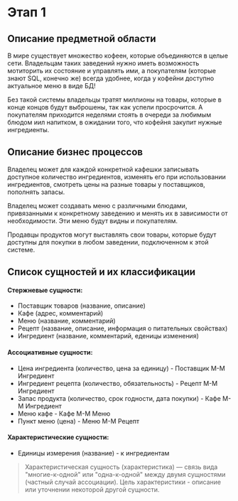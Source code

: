# Этап 1

## Описание предметной области

В мире существует множество кофеен, которые объединяются в целые сети. Владельцам таких заведений нужно иметь возможность мотиторить их состояние и управлять ими, а покупателям (которые знают SQL, конечно же) всегда удобнее, когда у кофейни доступно актуальное меню в виде БД!

Без такой системы владельцы тратят миллионы на товары, которые в конце концов будут выброшены, так как успели просрочится. А покупателям приходится неделями стоять в очереди за любимым блюдом иил напитком, в ожидании того, что кофейня закупит нужные ингредиенты.

## Описание бизнес процессов

Владелец может для каждой конкретной кафешки записывать доступное количество ингредиентов, изменять его при использовании ингредиентов, смотреть цены на разные товары у поставщиков, пополнять запасы.

Владелец может создавать меню с различными блюдами, привязанными к конкретному заведению и менять их в зависимости от необходимости. Эти меню будут видны и покупателям.

Продавцы продуктов могут выставлять свои товары, которые будут доступны для покупки в любом заведении, подключенном к этой системе.

## Список сущностей и их классификации

#### Стержневые сущности:
* Поставщик товаров (название, описание)
* Кафе (адрес, комментарий)
* Меню (название, комментарий)
* Рецепт (название, описание, информация о питательных свойствах)
* Ингредиент (название, комментарий, еденицы изменения)

#### Ассоциативные сущности:
* Цена ингредиента (количество, цена за единицу) - Поставщик M-M Ингредиент
* Ингредиент рецепта (количество, обязательность) - Рецепт M-M Ингредиент
* Запас продукта (количество, срок годности, дата покупки) - Кафе M-M Ингредиент
* Меню кафе - Кафе М-М Меню
* Пункт меню (цена) - Меню М-М Рецепт

#### Характеристические сущности:
* Единицы измерения (название) - к ингредиентам

> Характеристическая сущность (характеристика) — связь
вида "многие-к-одной" или "одна-к-одной" между двумя
сущностями (частный случай ассоциации). Цель
характеристики - описание или уточнении некоторой
другой сущности.


